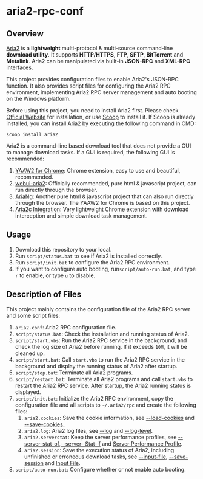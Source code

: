 # aria2-rpc-conf

## Overview

[Aria2](https://aria2.github.io/) is a **lightweight** multi-protocol & multi-source command-line **download utility**. It supports **HTTP/HTTPS**, **FTP**, **SFTP**, **BitTorrent** and **Metalink**. Aria2 can be manipulated via built-in **JSON-RPC** and **XML-RPC** interfaces.

This project provides configuration files to enable Aria2's JSON-RPC function. It also provides script files for configuring the Aria2 RPC environment,  implementing Aria2 RPC server management and auto booting on the Windows platform.

Before using this project, you need to install Aria2 first. Please check [Official Website](https://aria2.github.io/) for installation, or use [Scoop](https://github.com/lukesampson/scoop) to install it. If Scoop is already installed, you can install Aria2 by executing the following command in CMD:

```shell
scoop install aria2
```

Aria2 is a command-line based download tool that does not provide a GUI to manage download tasks. If a GUI is required, the following GUI is recommended:

1. [YAAW2 for Chrome](https://chrome.google.com/webstore/detail/yaaw2-for-chrome/mpkodccbngfoacfalldjimigbofkhgjn): Chrome extension, easy to use and beautiful, recommended.
2. [webui-aria2](https://github.com/ziahamza/webui-aria2): Officially recommended, pure html & javascript project, can run directly through the browser.
3. [AriaNg](https://github.com/mayswind/AriaNg): Another pure html & javascript project that can also run directly through the browser. The YAAW2 for Chrome is based on this project.
4. [Aria2c Integration](https://chrome.google.com/webstore/detail/aria2c-integration/cnkefpcjiolhnmhfpjbjpidgncnajlmf?hl=zh-CN): Very lightweight Chrome extension with download interception and simple download task management.

## Usage

1. Download this repository to your local.
2. Run `script/status.bat` to see if Aria2 is installed correctly.
3. Run `script/init.bat` to configure the Aria2 RPC environment.
4. If you want to configure auto booting, run`script/auto-run.bat`, and type `r` to enable, or type `u` to disable.

## Description of Files

This project mainly contains the configuration file of the Aria2 RPC server and some script files:

1. `aria2.conf`: Aria2 RPC configuration file.
2. `script/status.bat`: Check the installation and running status of Aria2.
3. `script/start.vbs`: Run the Aria2 RPC service in the background, and check the log size of Aria2 before running. If it exceeds `10M`, it will be cleaned up.
4. `script/start.bat`: Call `start.vbs` to run the Aria2 RPC service in the background and display the running status of Aria2 after startup.
5. `script/stop.bat`: Terminate all Aria2 programs.
6. `script/restart.bat`: Terminate all Aria2 programs and call `start.vbs` to restart the Aria2 RPC service. After startup, the Aria2 running status is displayed.
7. `script/init.bat`: Initialize the Aria2 RPC environment, copy the configuration file and all scripts to `~/.aria2/rpc` and create the following files:
   1. `aria2.cookies`: Save the cookie information, see [--load-cookies](https://aria2.github.io/manual/en/html/aria2c.html#cmdoption-load-cookies) and [--save-cookies ](https://aria2.github.io/manual/en/html/aria2c.html#cmdoption-save-cookies).
   2. `aria2.log`: Aria2 log files, see [--log](https://aria2.github.io/manual/en/html/aria2c.html#cmdoption-l) and [--log-level](https://aria2.Github.io/manual/en/html/aria2c.html#cmdoption-log-level).
   3. `aria2.serverstat`: Keep the server performance profiles, see [--server-stat-of](https://aria2.github.io/manual/en/html/aria2c.html#cmdoption-server-stat-of),[--server- Stat-if](https://aria2.github.io/manual/en/html/aria2c.html#cmdoption-server-stat-of) and [Server Performance Profile](https://aria2.github.io/Manual/en/html/aria2c.html#server-performance-profile).
   4. `aria2.session`: Save the execution status of Aria2, including unfinished or erroneous download tasks, see [--input-file](https://aria2.github.io/manual/en/html/aria2c.html#cmdoption-i), [--save-session](https://aria2.github.io/manual/en/html/aria2c.html#cmdoption-save-session) and [Input File](https://aria2.github.io/Manual/en/html/aria2c.html#id2).
8. `script/auto-run.bat`: Configure whether or not enable auto booting.

